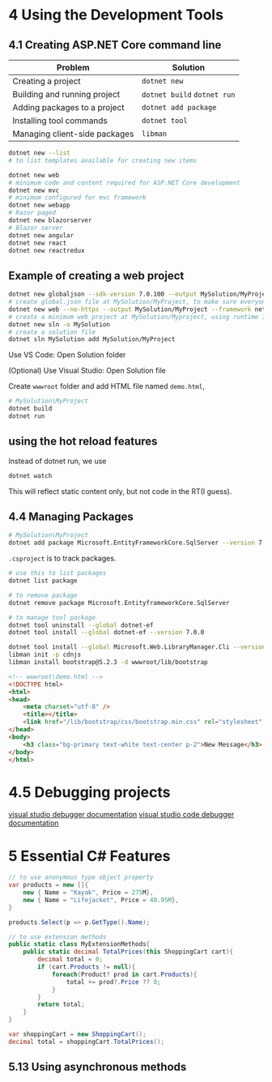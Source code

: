# 4 Using the Development Tools
## 4.1 Creating ASP.NET Core command line

|Problem|Solution|
|-|-|
|Creating a project|`dotnet new`|
|Building and running project|`dotnet build` `dotnet run`|
|Adding packages to a project|`dotnet add package`|
|Installing tool commands|`dotnet tool`|
|Managing client-side packages|`libman`|


```bash
dotnet new --list
# to list templates available for creating new items

dotnet new web
# minimum code and content required for ASP.NET Core development
dotnet new mvc
# minimum configured for mvc framework
dotnet new webapp
# Razor paged
dotnet new blazorserver
# Blazor server
dotnet new angular
dotnet new react
dotnet new reactredux
```
## Example of creating a web project
```bash
dotnet new globaljson --sdk-version 7.0.100 --output MySolution/MyProject
# create global.json file at MySolution/MyProject, to make sure everyone using the same sdk version when developing
dotnet new web --no-https --output MySolution/MyProject --framework net7.0
# create a minimum web project at MySolution/Myproject, using runtime 7.0, without https supports
dotnet new sln -o MySolution
# create a solution file 
dotnet sln MySolution add MySolution/MyProject 
```

Use VS Code:
Open Solution folder 

(Optional)
Use Visual Studio:
Open Solution file

Create `wwwroot` folder and add HTML file named `demo.html`, 
```bash
# MySolution\MyProject
dotnet build 
dotnet run 
```

## using the hot reload features
Instead of dotnet run, we use
```bash
dotnet watch
```
This will reflect static content only, but not code in the RT(I guess).

## 4.4 Managing Packages
```bash
# MySolution\MyProject
dotnet add package Microsoft.EntityFrameworkCore.SqlServer --version 7.0.0
```
`.csproject` is to track packages.

```bash
# use this to list packages
dotnet list package

# to remove package
dotnet remove package Microsoft.EntityframeworkCore.SqlServer

# to manage tool package
dotnet tool uninstall --global dotnet-ef
dotnet tool install --global dotnet-ef --version 7.0.0

dotnet tool install --global Microsoft.Web.LibraryManager.Cli --version 2.1.175
libman init -p cdnjs
libman install bootstrap@5.2.3 -d wwwroot/lib/bootstrap
```

```html
<!-- wwwroot\demo.html -->
<!DOCTYPE html>
<html>
<head>
    <meta charset="utf-8" />
    <title></title>
    <link href="/lib/bootstrap/css/bootstrap.min.css" rel="stylesheet" />
</head>
<body>
    <h3 class="bg-primary text-white text-center p-2">New Message</h3>
</body>
</html>
```

# 4.5 Debugging projects
[visual studio debugger documentation](https://docs.microsoft.com/en-us/visualstudio/debugger)
[visual studio code debugger documentation](https://code.visualstudio.com/docs/editor/debugging)

# 5 Essential C# Features
```C#
// to use anonymous type object property
var products = new []{
    new { Name = "Kayak", Price = 275M},
    new { Name = "Lifejacket", Price = 48.95M},
}

products.Select(p => p.GetType().Name);

// to use extension methods
public static class MyExtensionMethods{
    public static decimal TotalPrices(this ShoppingCart cart){
        decimal total = 0;
        if (cart.Products != null){
            foreach(Product? prod in cart.Products){
                total += prod?.Price ?? 0;
            }
        }
        return total;
    }
}

var shoppingCart = new ShoppingCart();
decimal total = shoppingCart.TotalPrices();
```

## 5.13 Using asynchronous methods
